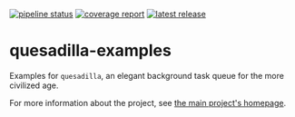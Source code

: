 <!-- `quesadilla` - an elegant background task queue for the more civilized age
Copyright (C) 2024 Artur Ciesielski <artur.ciesielski@gmail.com>

This program is free software: you can redistribute it and/or modify
it under the terms of the GNU General Public License as published by
the Free Software Foundation, either version 3 of the License, or
(at your option) any later version.

This program is distributed in the hope that it will be useful,
but WITHOUT ANY WARRANTY; without even the implied warranty of
MERCHANTABILITY or FITNESS FOR A PARTICULAR PURPOSE.  See the
GNU General Public License for more details.

You should have received a copy of the GNU General Public License
along with this program.  If not, see <https://www.gnu.org/licenses/>. -->

[![pipeline status](https://gitlab.com/arcanery/python/quesadilla/examples/badges/main/pipeline.svg)](https://gitlab.com/arcanery/python/quesadilla/examples/-/commits/main)
[![coverage report](https://gitlab.com/arcanery/python/quesadilla/quesadilla/badges/main/coverage.svg)](https://gitlab.com/arcanery/python/quesadilla/quesadilla/-/commits/main)
[![latest release](https://gitlab.com/arcanery/python/quesadilla/examples/-/badges/release.svg)](https://gitlab.com/arcanery/python/quesadilla/examples/-/releases)

# quesadilla-examples

Examples for `quesadilla`, an elegant background task queue for the more civilized age.

For more information about the project, see [the main project's homepage](https://gitlab.com/arcanery/python/quesadilla/quesadilla).
